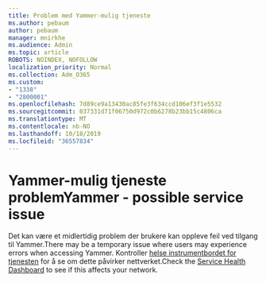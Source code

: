 ```yaml
---
title: Problem med Yammer-mulig tjeneste
ms.author: pebaum
author: pebaum
manager: mnirkhe
ms.audience: Admin
ms.topic: article
ROBOTS: NOINDEX, NOFOLLOW
localization_priority: Normal
ms.collection: Adm_O365
ms.custom:
- "1338"
- "2800001"
ms.openlocfilehash: 7d89ce9a13430ac85fe3f634ccd106ef3f1e5532
ms.sourcegitcommit: 037331d71f06750d972c0b6278b23bb15c4806ca
ms.translationtype: MT
ms.contentlocale: nb-NO
ms.lasthandoff: 10/18/2019
ms.locfileid: "36557834"
---
```

# <a name="yammer---possible-service-issue"></a><span data-ttu-id="7d2a2-102">Yammer-mulig tjeneste problem</span><span class="sxs-lookup"><span data-stu-id="7d2a2-102">Yammer - possible service issue</span></span>

<span data-ttu-id="7d2a2-103">Det kan være et midlertidig problem der brukere kan oppleve feil ved tilgang til Yammer.</span><span class="sxs-lookup"><span data-stu-id="7d2a2-103">There may be a temporary issue where users may experience errors when accessing Yammer.</span></span> <span data-ttu-id="7d2a2-104">Kontroller [helse instrumentbordet for tjenesten](https://admin.microsoft.com/AdminPortal/Home#/servicehealth) for å se om dette påvirker nettverket.</span><span class="sxs-lookup"><span data-stu-id="7d2a2-104">Check the [Service Health Dashboard](https://admin.microsoft.com/AdminPortal/Home#/servicehealth) to see if this affects your network.</span></span>
